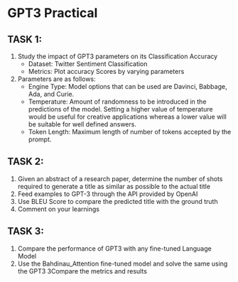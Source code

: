# GPT3 Practical

## TASK 1: 

1. Study the impact of GPT3 parameters on its Classification Accuracy  
   - Dataset: Twitter Sentiment Classification
   - Metrics: Plot accuracy Scores by varying parameters
2. Parameters are as follows:
   - Engine Type: Model options that can be used are Davinci, Babbage, Ada, and Curie.
   - Temperature: Amount of randomness to be introduced in the predictions of the model. Setting a higher value of
   temperature would be useful for creative applications whereas a lower value will be suitable for well defined answers.
   - Token Length: Maximum length of number of tokens accepted by the prompt.

## TASK 2:

1. Given an abstract of a research paper, determine the number of shots required to generate a title as similar as
possible to the actual title
2. Feed examples to GPT-3 through the API provided by OpenAI
3. Use BLEU Score to compare the predicted title with the ground truth
4. Comment on your learnings

## TASK 3:

1. Compare the performance of GPT3 with any fine-tuned Language Model
2. Use the Bahdinau_Attention fine-tuned model and solve the same using the GPT3
3Compare the metrics and results




